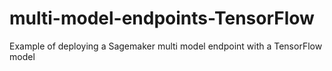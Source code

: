 # multi-model-endpoints-TensorFlow
Example of deploying a Sagemaker multi model endpoint with a TensorFlow model
